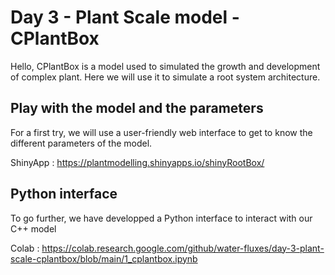 # Day 3 - Plant Scale model - CPlantBox

Hello, CPlantBox is a model used to simulated the growth and development of complex plant. Here we will use it to simulate a root system architecture. 

## Play with the model and the parameters

For a first try, we will use a user-friendly web interface to get to know the different parameters of the model.

ShinyApp : https://plantmodelling.shinyapps.io/shinyRootBox/

## Python interface

To go further, we have developped a Python interface to interact with our C++ model

Colab : https://colab.research.google.com/github/water-fluxes/day-3-plant-scale-cplantbox/blob/main/1_cplantbox.ipynb
